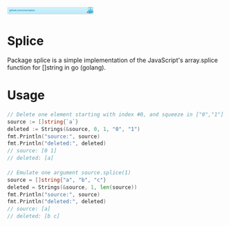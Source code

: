 ![github.com/zzwx/splice](./doc/gobadge.svg)

# Splice

Package splice is a simple implementation of the JavaScript's array.splice function for []string in go (golang).

# Usage

```go
// Delete one element starting with index #0, and squeeze in ["0","1"]
source := []string{`a`}
deleted := Strings(&source, 0, 1, "0", "1")
fmt.Println("source:", source)
fmt.Println("deleted:", deleted)
// source: [0 1]
// deleted: [a]

// Emulate one argument source.splice(1)
source = []string{"a", "b", "c"}
deleted = Strings(&source, 1, len(source))
fmt.Println("source:", source)
fmt.Println("deleted:", deleted)
// source: [a]
// deleted: [b c]
```